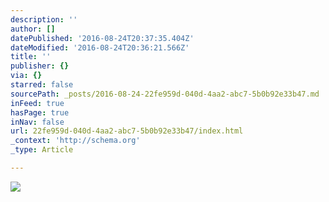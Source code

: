 ```yaml
---
description: ''
author: []
datePublished: '2016-08-24T20:37:35.404Z'
dateModified: '2016-08-24T20:36:21.566Z'
title: ''
publisher: {}
via: {}
starred: false
sourcePath: _posts/2016-08-24-22fe959d-040d-4aa2-abc7-5b0b92e33b47.md
inFeed: true
hasPage: true
inNav: false
url: 22fe959d-040d-4aa2-abc7-5b0b92e33b47/index.html
_context: 'http://schema.org'
_type: Article

---
```

![](https://the-grid-user-content.s3-us-west-2.amazonaws.com/9c00373d-db73-4126-b809-2f2aa909b4bf.jpg)